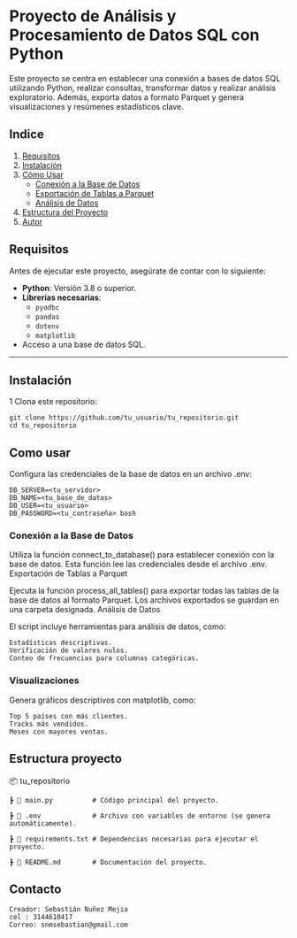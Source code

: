 
# Proyecto de Análisis y Procesamiento de Datos SQL con Python

Este proyecto se centra en establecer una conexión a bases de datos SQL utilizando Python, realizar consultas, transformar datos y realizar análisis exploratorio. Además, exporta datos a formato Parquet y genera visualizaciones y resúmenes estadísticos clave.


## Indice


 1. [Requisitos](#requisitos)
 2. [Instalación](#instalación)
 3. [Cómo Usar](#cómo-usar)
    - [Conexión a la Base de Datos](#conexión-a-la-base-de-datos)
    - [Exportación de Tablas a Parquet](#exportación-de-tablas-a-parquet)
    - [Análisis de Datos](#análisis-de-datos)
 4. [Estructura del Proyecto](#estructura-del-proyecto)
 5. [Autor](#autor)

## Requisitos

Antes de ejecutar este proyecto, asegúrate de contar con lo siguiente:

- **Python**: Versión 3.8 o superior.
- **Librerías necesarias**:
  - `pyodbc`
  - `pandas`
  - `dotenv`
  - `matplotlib`
- Acceso a una base de datos SQL.

---

## Instalación

1 Clona este repositorio:
   
    git clone https://github.com/tu_usuario/tu_repositorio.git
    cd tu_repositorio 


## Como usar

Configura las credenciales de la base de datos en un archivo .env:

    DB_SERVER=<tu_servidor>
    DB_NAME=<tu_base_de_datos>
    DB_USER=<tu_usuario>
    DB_PASSWORD=<tu_contraseña> bash

### Conexión a la Base de Datos

Utiliza la función connect_to_database() para establecer conexión con la base de datos. Esta función lee las credenciales desde el archivo .env.
Exportación de Tablas a Parquet

Ejecuta la función process_all_tables() para exportar todas las tablas de la base de datos al formato Parquet. Los archivos exportados se guardan en una carpeta designada.
Análisis de Datos

El script incluye herramientas para análisis de datos, como:

    Estadísticas descriptivas.
    Verificación de valores nulos.
    Conteo de frecuencias para columnas categóricas.

### Visualizaciones

Genera gráficos descriptivos con matplotlib, como:

    Top 5 países con más clientes.
    Tracks más vendidos.
    Meses con mayores ventas.
## Estructura proyecto
📦 tu_repositorio
    
    ┣ 📜 main.py          # Código principal del proyecto.

    ┣ 📜 .env             # Archivo con variables de entorno (se genera automáticamente).
    
    ┣ 📜 requirements.txt # Dependencias necesarias para ejecutar el proyecto.
    
    ┣ 📜 README.md        # Documentación del proyecto.

## Contacto

    Creador: Sebastián Nuñez Mejia
    cel : 3144610417
    Correo: snmsebastian@gmail.com
